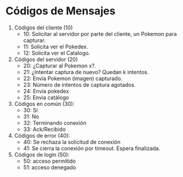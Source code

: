 # Códigos de Mensajes

1. Códigos del cliente (10)
   - 10: Solicitar al servidor por parte del cliente, un Pokemon para capturar. 
   - 11: Solicita ver el Pokedex. 
   - 12: Solicita ver el Catalogo.
2. Códigos del servidor (20)
   - 20: ¿Capturar al Pokemon x?.
   - 21: ¿Intentar captura de nuevo? Quedan k intentos.
   - 22: Envía Pokemon (imagen) capturado.
   - 23: Número de intentos de captura agotados.
   - 24: Envía pokedex
   - 25: Envia catálogo
3. Códigos en común (30):
   - 30: Sí
   - 31: No
   - 32: Terminando conexión
   - 33: Ack/Recibido
4. Códigos de error (40):
   - 40: Se rechaza la solicitud de conexión
   - 41: Se cierra la conexión por timeout. Espera finalizada.
5. Códigos de login (50):
   - 50: acceso permitido
   - 51: acceso denegado


